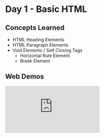 # Day 1 - Basic HTML
## Concepts Learned
- HTML Heading Elements
- HTML Paragraph Elements
- Void Elements / Self Closing Tags
  - Horizontal Rule Element
  - Break Element
## Web Demos
![HeadingElements.html](https://chaitanyakrishnakumar.github.io/web-kitchen/Day001/HeadingElements.html)
